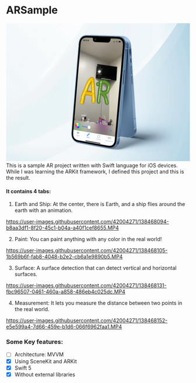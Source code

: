 # ARSample

<img src="Demo/ar.png" width="512">
This is a sample AR project written with Swift language for iOS devices. While I was learning the ARKit framework, I defined this project and this is the result.

#### It contains 4 tabs:
1. Earth and Ship: At the center, there is Earth, and a ship flies around the earth with an animation.


https://user-images.githubusercontent.com/42004271/138468094-b8aa3df1-8f20-45c1-b04a-a40f1cef8655.MP4


2. Paint: You can paint anything with any color in the real world!


https://user-images.githubusercontent.com/42004271/138468105-1b569b6f-fab8-4048-b2e2-cb6a1e9890b5.MP4


3. Surface: A surface detection that can detect vertical and horizontal surfaces.


https://user-images.githubusercontent.com/42004271/138468131-fbc96507-0461-460a-a858-486eb4c025dc.MP4


4. Measurement: It lets you measure the distance between two points in the real world.


https://user-images.githubusercontent.com/42004271/138468152-e5e599a4-7d66-459e-b1d6-066f6962faa1.MP4



### Some Key features:
- [ ] Architecture: MVVM
- [X] Using SceneKit and ARKit
- [X] Swift 5
- [X] Without external libraries
